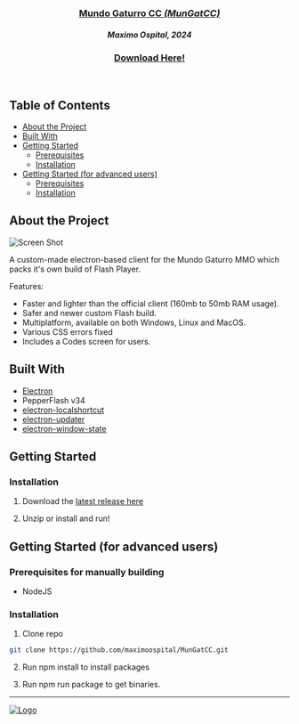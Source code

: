 <p align="center">
  <a href="https://github.com/maximoospital/MunGatCC">
      <h3 align="center">Mundo Gaturro CC <i>(MunGatCC)</i></h3> 
  </a>
  <h5 align="center">Maximo Ospital, 2024</h5>
  <h3 align="center"><a href="https://github.com/maximoospital/MunGatCC/releases/latest">Download Here!</a></h3>
  <br/>
</p>

## Table of Contents
* [About the Project](#About-The-Project)
* [Built With](#Built-With)
* [Getting Started](#getting-started)
  * [Prerequisites](#prerequisites)
  * [Installation](#Installation)
* [Getting Started (for advanced users)](#getting-started-for-advanced-users)
  * [Prerequisites](#prerequisites)
  * [Installation](#Installation)

## About the Project

![Screen Shot](https://i.imgur.com/iJUge87.png)

A custom-made electron-based client for the Mundo Gaturro MMO which packs it's own build of Flash Player.

Features:
- Faster and lighter than the official client (160mb to 50mb RAM usage).
- Safer and newer custom Flash build.
- Multiplatform, available on both Windows, Linux and MacOS.
- Various CSS errors fixed
- Includes a Codes screen for users.
 
## Built With
* [Electron](https://www.electronjs.org/)
* PepperFlash v34
* [electron-localshortcut](https://www.npmjs.com/package/electron-localshortcut/)
* [electron-updater](https://www.npmjs.com/package/electron-updater)
* [electron-window-state](https://www.npmjs.com/package/electron-window-state)

## Getting Started

### Installation

1. Download the [latest release here](https://github.com/maximoospital/MunGatCC/releases/latest)

2. Unzip or install and run!

## Getting Started (for advanced users)

### Prerequisites for manually building
- NodeJS

### Installation

1. Clone repo
```sh
git clone https://github.com/maximoospital/MunGatCC.git
```

2. Run npm install to install packages

3. Run npm run package to get binaries.



------
[![Logo](https://i.imgur.com/XlF4lM5.png)](https://maximoospital.xyz) 

